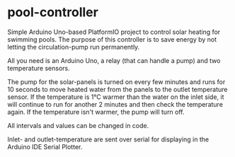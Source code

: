 # pool-controller
Simple Arduino Uno-based PlatformIO project to control solar heating for swimming pools. The purpose of this controller is to save energy by not letting the circulation-pump run permanently. 

All you need is an Arduino Uno, a relay (that can handle a pump) and two temperature sensors.

The pump for the solar-panels is turned on every few minutes and runs for 10 seconds to move heated water from the panels to the outlet temperature sensor. If the temperature is 1°C warmer than the water on the inlet side, it will continue to run for another 2 minutes and then check the temperature again. If the temperature isn't warmer, the pump will turn off.

All intervals and values can be changed in code.

Inlet- and outlet-temperature are sent over serial for displaying in the Arduino IDE Serial Plotter.